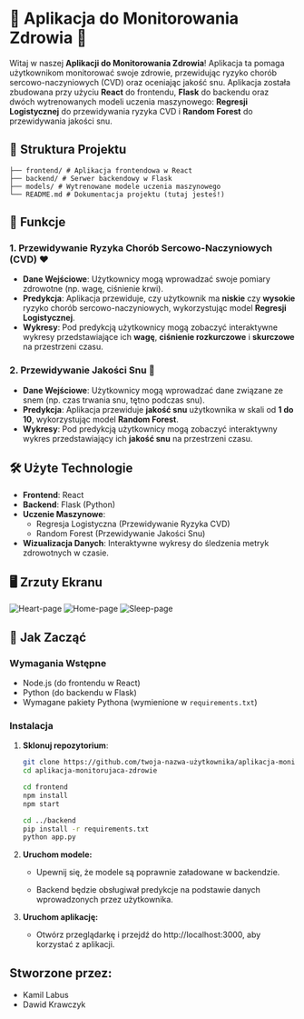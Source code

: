 # 🏥 Aplikacja do Monitorowania Zdrowia 🛌

Witaj w naszej **Aplikacji do Monitorowania Zdrowia**! Aplikacja ta pomaga użytkownikom monitorować swoje zdrowie, przewidując ryzyko chorób sercowo-naczyniowych (CVD) oraz oceniając jakość snu. Aplikacja została zbudowana przy użyciu **React** do frontendu, **Flask** do backendu oraz dwóch wytrenowanych modeli uczenia maszynowego: **Regresji Logistycznej** do przewidywania ryzyka CVD i **Random Forest** do przewidywania jakości snu.

## 📂 Struktura Projektu
```
├── frontend/ # Aplikacja frontendowa w React
├── backend/ # Serwer backendowy w Flask
├── models/ # Wytrenowane modele uczenia maszynowego
└── README.md # Dokumentacja projektu (tutaj jesteś!)
```


## 🚀 Funkcje

### 1. Przewidywanie Ryzyka Chorób Sercowo-Naczyniowych (CVD) ❤️

- **Dane Wejściowe**: Użytkownicy mogą wprowadzać swoje pomiary zdrowotne (np. wagę, ciśnienie krwi).
- **Predykcja**: Aplikacja przewiduje, czy użytkownik ma **niskie** czy **wysokie** ryzyko chorób sercowo-naczyniowych, wykorzystując model **Regresji Logistycznej**.
- **Wykresy**: Pod predykcją użytkownicy mogą zobaczyć interaktywne wykresy przedstawiające ich **wagę**, **ciśnienie rozkurczowe** i **skurczowe** na przestrzeni czasu.

### 2. Przewidywanie Jakości Snu 🌙

- **Dane Wejściowe**: Użytkownicy mogą wprowadzać dane związane ze snem (np. czas trwania snu, tętno podczas snu).
- **Predykcja**: Aplikacja przewiduje **jakość snu** użytkownika w skali od **1 do 10**, wykorzystując model **Random Forest**.
- **Wykresy**: Pod predykcją użytkownicy mogą zobaczyć interaktywny wykres przedstawiający ich **jakość snu** na przestrzeni czasu.

## 🛠️ Użyte Technologie

- **Frontend**: React
- **Backend**: Flask (Python)
- **Uczenie Maszynowe**:
  - Regresja Logistyczna (Przewidywanie Ryzyka CVD)
  - Random Forest (Przewidywanie Jakości Snu)
- **Wizualizacja Danych**: Interaktywne wykresy do śledzenia metryk zdrowotnych w czasie.

## 🖥️ Zrzuty Ekranu
![Heart-page](https://github.com/user-attachments/assets/e890b2be-701c-415b-8c1d-6feadc9a8edd)
![Home-page](https://github.com/user-attachments/assets/9f9c9535-5097-4152-84b0-6c28f0e2d6da)
![Sleep-page](https://github.com/user-attachments/assets/646875d6-5e0c-40bd-b4d2-332f467e8b22)

## 🚀 Jak Zacząć

### Wymagania Wstępne

- Node.js (do frontendu w React)
- Python (do backendu w Flask)
- Wymagane pakiety Pythona (wymienione w `requirements.txt`)

### Instalacja

1. **Sklonuj repozytorium**:
   ```bash
   git clone https://github.com/twoja-nazwa-użytkownika/aplikacja-monitorujaca-zdrowie.git
   cd aplikacja-monitorujaca-zdrowie
   ```

   ```bash
   cd frontend
   npm install
   npm start
   ```

   ```bash
   cd ../backend
   pip install -r requirements.txt
   python app.py
   ```
2. **Uruchom modele:**

    * Upewnij się, że modele są poprawnie załadowane w backendzie.

    * Backend będzie obsługiwał predykcje na podstawie danych wprowadzonych przez użytkownika.

3. **Uruchom aplikację:**

    * Otwórz przeglądarkę i przejdź do http://localhost:3000, aby korzystać z aplikacji.

## Stworzone przez:

* Kamil Labus
* Dawid Krawczyk
